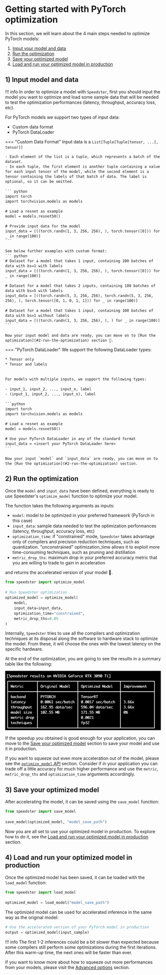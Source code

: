 # Getting started with PyTorch optimization
In this section, we will learn about the 4 main steps needed to optimize PyTorch models:

1. [Input your model and data]()
2. [Run the optimization]()
3. [Save your optimized model]()
4. [Load and run your optimized model in production]()

## 1) Input model and data

!!! info
    In order to optimize a model with `Speedster`, first you should input the model you want to optimize and load some sample data that will be needed to test the optimization performances (latency, throughput, accuracy loss, etc). 


For PyTorch models we support two types of input data:

* Custom data format
* PyTorch DataLoader

=== "Custom Data Format"
    Input data is a ```List[Tuple[Tuple[tensor, ...], tensor]]```

    - Each element of the list is a tuple, which represents a batch of the dataset.
    - In each tuple, the first element is another tuple containing a value for each input tensor of the model, while the second element is a tensor containing the labels of that batch of data. The label is optional, so it can be omitted.

    ``` python
    import torch
    import torchvision.models as models

    # Load a resnet as example
    model = models.resnet50()

    # Provide input data for the model    
    input_data = [((torch.randn(1, 3, 256, 256), ), torch.tensor([0])) for _ in range(100)]
    ```

    See below further examples with custom format:
    ``` python
    # Dataset for a model that takes 1 input, containing 100 batches of data with bs=1 with labels
    input_data = [((torch.randn(1, 3, 256, 256), ), torch.tensor([0])) for _ in range(100)]

    # Dataset for a model that takes 2 inputs, containing 100 batches of data with bs=5 with labels
    input_data = [((torch.randn(5, 3, 256, 256), torch.randn(5, 3, 256, 256), ), torch.tensor([0, 1, 0, 1, 1])) for _ in range(100)]

    # Dataset for a model that takes 1 input, containing 100 batches of data with bs=1 without labels
    input_data = [((torch.randn(1, 3, 256, 256), ), ) for _ in range(100)]
    ```

    Now your input model and data are ready, you can move on to [Run the optimization](#2-run-the-optimization) section 🚀.

=== "PyTorch DataLoader"
    We support the following DataLoader types:

    * Tensor only
    * Tensor and labels


    For models with multiple inputs, we support the following types:

    - input_1, input_2, ..., input_n, label
    - (input_1, input_2, ..., input_n), label

    ```python
    import torch
    import torchvision.models as models

    # Load a resnet as example
    model = models.resnet50()

    # Use your PyTorch DataLoader in any of the standard format
    input_data = <insert your PyTorch DataLoader here>
    ```

    Now your input `model` and `input_data` are ready, you can move on to the [Run the optimization](#2-run-the-optimization) section.

## 2) Run the optimization
Once the `model` and `input_data` have been defined, everything is ready to use Speedster's `optimize_model` function to optimize your model. 

The function takes the following arguments as inputs:

- `model`: model to be optimized in your preferred framework (PyTorch in this case)
- `input_data`: sample data needed to test the optimization performances (latency, throughput, accuracy loss, etc)
- `optimization_time`: if "constrained" mode, `Speedster` takes advantage only of compilers and precision reduction techniques, such as quantization. "unconstrained" optimization_time allows it to exploit more time-consuming techniques, such as pruning and distillation 
- `metric_drop_ths`: maximum drop in your preferred accuracy metric that you are willing to trade to gain in acceleration

and returns the accelerated version of your model 🚀.

``` python
from speedster import optimize_model

# Run Speedster optimization
optimized_model = optimize_model(
    model, 
    input_data=input_data, 
    optimization_time="constrained",
    metric_drop_ths=0.05
)
```

Internally, `Speedster` tries to use all the compilers and optimization techniques at its disposal along the software to hardware stack to optimize the model. From these, it will choose the ones with the lowest latency on the specific hardware.

At the end of the optimization, you are going to see the results in a summary table like the following:

![pt](../images/pt_table.png)

If the speedup you obtained is good enough for your application, you can move to the [Save your optimized model](#3-save-your-optimized-model) section to save your model and use it in production.

If you want to squeeze out even more acceleration out of the model, please see the [`optimize_model` API](../advanced_options.md#optimize_model-api) section. Consider if in your application you can trade off a little accuracy for much higher performance and use the `metric`, `metric_drop_ths` and `optimization_time` arguments accordingly.

## 3) Save your optimized model
After accelerating the model, it can be saved using the `save_model` function:

```python
from speedster import save_model

save_model(optimized_model, "model_save_path")
```

Now you are all set to use your optimized model in production. To explore how to do it, see the [Load and run your optimized model in production](#4-load-and-run-your-optimized-model-in-production) section.

## 4) Load and run your optimized model in production
Once the optimized model has been saved,  it can be loaded with the `load_model` function:
```python
from speedster import load_model

optimized_model = load_model("model_save_path")
```

The optimized model can be used for accelerated inference in the same way as the original model:

```python
# Use the accelerated version of your PyTorch model in production
output = optimized_model(input_sample)
```

!!! info
    The first 1-2 inferences could be a bit slower than expected because some compilers still perform some optimizations during the first iterations. After this warm-up time, the next ones will be faster than ever.

If you want to know more about how to squeeze out more performances from your models, please visit the [Advanced options](../how_to_guides.md) section.